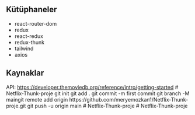 ## Kütüphaneler

- react-router-dom
- redux
- react-redux
- redux-thunk
- tailwind
- axios

## Kaynaklar

API: https://developer.themoviedb.org/reference/intro/getting-started
#   N e t f l i x - T h u n k - p r o j e  
 g i t  
 i n i t  
 g i t  
 a d d  
 .  
 g i t  
 c o m m i t  
 - m  
 f i r s t   c o m m i t  
 g i t  
 b r a n c h  
 - M  
 m a i n g i t  
 r e m o t e  
 a d d  
 o r i g i n  
 h t t p s : / / g i t h u b . c o m / m e r y e m o z k a n 1 / N e t f l i x - T h u n k - p r o j e . g i t  
 g i t  
 p u s h  
 - u  
 o r i g i n  
 m a i n  
 #   N e t f l i x - T h u n k - p r o j e  
 #   N e t f l i x - T h u n k - p r o j e  
 
